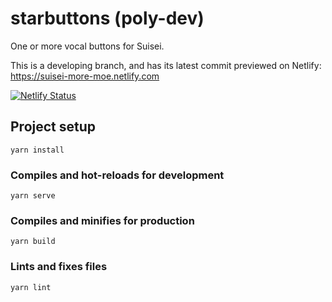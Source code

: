 # starbuttons (poly-dev)

One or more vocal buttons for Suisei.

This is a developing branch, and has its latest commit previewed on Netlify: <https://suisei-more-moe.netlify.com>

[![Netlify Status](https://api.netlify.com/api/v1/badges/19673b06-8cbd-4544-b7b5-736d23cea975/deploy-status)](https://app.netlify.com/sites/suisei-more-moe/deploys)

## Project setup
```
yarn install
```

### Compiles and hot-reloads for development
```
yarn serve
```

### Compiles and minifies for production
```
yarn build
```

### Lints and fixes files
```
yarn lint
```